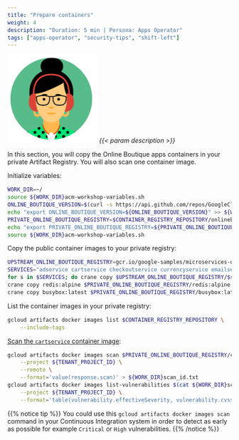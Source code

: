 ```yaml
---
title: "Prepare containers"
weight: 4
description: "Duration: 5 min | Persona: Apps Operator"
tags: ["apps-operator", "security-tips", "shift-left"]
---
```

![Apps Operator](/images/apps-operator.png)
_{{< param description >}}_

In this section, you will copy the Online Boutique apps containers in your private Artifact Registry. You will also scan one container image.

Initialize variables:
```Bash
WORK_DIR=~/
source ${WORK_DIR}acm-workshop-variables.sh
ONLINE_BOUTIQUE_VERSION=$(curl -s https://api.github.com/repos/GoogleCloudPlatform/microservices-demo/releases | jq -r '[.[]] | .[0].tag_name')
echo "export ONLINE_BOUTIQUE_VERSION=${ONLINE_BOUTIQUE_VERSION}" >> ${WORK_DIR}acm-workshop-variables.sh
PRIVATE_ONLINE_BOUTIQUE_REGISTRY=$CONTAINER_REGISTRY_REPOSITORY/onlineboutique
echo "export PRIVATE_ONLINE_BOUTIQUE_REGISTRY=${PRIVATE_ONLINE_BOUTIQUE_REGISTRY}" >> ${WORK_DIR}acm-workshop-variables.sh
source ${WORK_DIR}acm-workshop-variables.sh
```

Copy the public container images to your private registry:
```Bash
UPSTREAM_ONLINE_BOUTIQUE_REGISTRY=gcr.io/google-samples/microservices-demo
SERVICES="adservice cartservice checkoutservice currencyservice emailservice frontend loadgenerator paymentservice productcatalogservice recommendationservice shippingservice"
for s in $SERVICES; do crane copy $UPSTREAM_ONLINE_BOUTIQUE_REGISTRY/$s:$ONLINE_BOUTIQUE_VERSION $PRIVATE_ONLINE_BOUTIQUE_REGISTRY/$s:$ONLINE_BOUTIQUE_VERSION; done
crane copy redis:alpine $PRIVATE_ONLINE_BOUTIQUE_REGISTRY/redis:alpine
crane copy busybox:latest $PRIVATE_ONLINE_BOUTIQUE_REGISTRY/busybox:latest
```

List the container images in your private registry:
```Bash
gcloud artifacts docker images list $CONTAINER_REGISTRY_REPOSITORY \
    --include-tags
```

[Scan the `cartservice` container image](https://cloud.google.com/container-analysis/docs/on-demand-scanning-howto):
```Bash
gcloud artifacts docker images scan $PRIVATE_ONLINE_BOUTIQUE_REGISTRY/cartservice:$ONLINE_BOUTIQUE_VERSION \
    --project ${TENANT_PROJECT_ID} \
    --remote \
    --format='value(response.scan)' > ${WORK_DIR}scan_id.txt
gcloud artifacts docker images list-vulnerabilities $(cat ${WORK_DIR}scan_id.txt) \
    --project ${TENANT_PROJECT_ID} \
    --format='table(vulnerability.effectiveSeverity, vulnerability.cvssScore, noteName, vulnerability.packageIssue[0].affectedPackage, vulnerability.packageIssue[0].affectedVersion.name, vulnerability.packageIssue[0].fixedVersion.name)'
```
{{% notice tip %}}
You could use this `gcloud artifacts docker images scan` command in your Continuous Integration system in order to detect as early as possible for example `Critical` or `High` vulnerabilities.
{{% /notice %}}